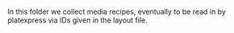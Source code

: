 In this folder we collect media recipes, eventually to be read in
by platexpress via IDs given in the layout file.

